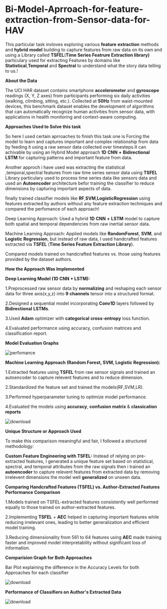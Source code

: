 # Bi-Model-Aprroach-for-feature-extraction-from-Sensor-data-for-HAV

This particular task invloves exploring various **feature** **extraction** methods and **hybrid** **model** building to capture features from raw data on its own and using a Library called **TSFEL**(**Time  Series Featrure Extraction library)** particulary used for extracting Features by domains like **Statistical**,**Temporal** and **Spectral** to understand what the story data telling to us.!

**About the Data**

The UCI HAR dataset contains smartphone **accelerometer** and **gyroscope** readings (X, Y, Z axes) from participants performing six daily activities (walking, climbing, sitting, etc.). Collected at **50Hz** from waist-mounted devices, this benchmark dataset enables the development of algorithms that can automatically recognize human activities from sensor data, with applications in health monitoring and context-aware computing.

**Approaches Used to Solve this task**

So here I used certain aprroaches to finish this task one is Forcing the model to learn and captures important and complex relationship from data by feeding it using a raw sensor data collected over 
timesteps.It can achivable by using an Hybrid Model approach **1D** **CNN** **+** **Bidirectional** **LSTM** for capturing patterns and important feature from data.

Another approch i have used was extracting the statistical ,temporal,spectral  features from raw time series sensor data using **TSFEL** Library particulary used to process time series data like sensors data and used an **Autoencoder** architecture befor training the  classifier to reduce dimensions by capturing important aspects of data.

finally trained classifier models like **RF**,**SVM**,**LogisticRegression** using features extracted by authors without any feature extraction techniques and compared the perfomance of each approach!

Deep Learning Approach: Used a hybrid **1D** **CNN** **+** **LSTM** model to capture both spatial and temporal dependencies from raw inertial sensor data.

Machine Learning Approach: Applied models like **RandomForest**, **SVM**, and **Logistic** **Regression**, but instead of raw data, I used handcrafted features extracted via **TSFEL** (**Time Series Feature Extraction Library**).

Compared models trained on handcrafted features vs. those using features provided by the dataset authors.

**How the Approach Was Implemented**

**Deep Learning Model (1D CNN + LSTM):**

1.Preprocessed raw sensor data by **normalizing** and reshaping each sensor data for three axis(x,y,z) into **9** **channels** tensor into a structured format.

2.Designed a sequential model incorporating **Conv1D** layers followed by **Bidirectional** **LSTMs**.

3.Used **Adam** optimizer with **categorical** **cross**-**entropy** loss function.

4.Evaluated performance using accuracy, confusion matrices and classification report.

**Model Evaluation Graphs**

![perfomance](https://github.com/user-attachments/assets/25639890-8cef-4801-ba3f-412733ca653c)

**Machine Learning Approach (Random Forest, SVM, Logistic Regression):**

1.Extracted features using **TSFEL** from raw sensor signals and trained an autoencoder to capture relevent features and to reduce dimension.

2.Standardized the feature set and trained the models(RF,SVM,LR).

3.Performed hyperparameter tuning to optimize model performance.

4.Evaluated the models using **accuracy**, **confusion** **matrix** & **classication** **reports**

![download](https://github.com/user-attachments/assets/8ff7dc42-5ccb-4432-a80f-8d3b2e776ca2)

**Unique Structure or Approach Used**

To make this comparison meaningful and fair, I followed a structured methodology:

**Custom Feature Engineering with TSFEL:** Instead of relying on pre-extracted features, I generated a unique feature set based on statistical, spectral, and temporal attributes from the raw signals then 
i trained an **autoencoder** to capture relevent features from extracted data by removing irrelevent dimensions the model well **generalized** on unseen data. 

**Comparing Handcrafted Features (TSFEL) vs. Author-Extracted Features Performance Comparison**

1.Models trained on TSFEL-extracted features consistently well performed equally to those trained on author-extracted features.

2.Implementing **TSFEL** + **AEC** helped in capturing important features while reducing irrelevant ones, leading to better generalization and efficient model training.

3.Reducing dimensionality from 561 to 64 features using **AEC** made training faster and improved model interpretability without significant loss of information.

**Comparision Graph for Both Approaches**

Bar Plot explaining the difference in the Accuracy Levels for both Approaches for each classifier

![download](https://github.com/user-attachments/assets/564d1eba-0117-46bf-8f55-70228bbcec1c)

**Performance of Classifiers on Author's Extracted Data**

![download](https://github.com/user-attachments/assets/26b47b9f-32d2-4b30-bd7b-74db594894a7)











